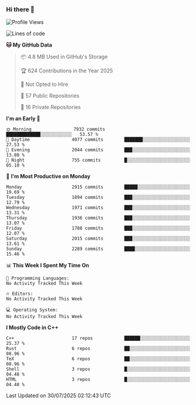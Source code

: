 ### Hi there 👋

<!--
**SemenMartynov/SemenMartynov** is a ✨ _special_ ✨ repository because its `README.md` (this file) appears on your GitHub profile.

Here are some ideas to get you started:

- 🔭 I’m currently working on ...
- 🌱 I’m currently learning ...
- 👯 I’m looking to collaborate on ...
- 🤔 I’m looking for help with ...
- 💬 Ask me about ...
- 📫 How to reach me: ...
- 😄 Pronouns: ...
- ⚡ Fun fact: ...
-->

<!--START_SECTION:waka-->
![Profile Views](http://img.shields.io/badge/Profile%20Views-0-blue)

![Lines of code](https://img.shields.io/badge/From%20Hello%20World%20I%27ve%20Written-7.7%20million%20lines%20of%20code-blue)

**🐱 My GitHub Data** 

> 📦 4.8 MB Used in GitHub's Storage 
 > 
> 🏆 624 Contributions in the Year 2025
 > 
> 🚫 Not Opted to Hire
 > 
> 📜 57 Public Repositories 
 > 
> 🔑 16 Private Repositories 
 > 
**I'm an Early 🐤** 

```text
🌞 Morning                7932 commits        █████████████░░░░░░░░░░░░   53.57 % 
🌆 Daytime                4077 commits        ███████░░░░░░░░░░░░░░░░░░   27.53 % 
🌃 Evening                2044 commits        ███░░░░░░░░░░░░░░░░░░░░░░   13.80 % 
🌙 Night                  755 commits         █░░░░░░░░░░░░░░░░░░░░░░░░   05.10 % 
```
📅 **I'm Most Productive on Monday** 

```text
Monday                   2915 commits        █████░░░░░░░░░░░░░░░░░░░░   19.69 % 
Tuesday                  1894 commits        ███░░░░░░░░░░░░░░░░░░░░░░   12.79 % 
Wednesday                1971 commits        ███░░░░░░░░░░░░░░░░░░░░░░   13.31 % 
Thursday                 1936 commits        ███░░░░░░░░░░░░░░░░░░░░░░   13.07 % 
Friday                   1788 commits        ███░░░░░░░░░░░░░░░░░░░░░░   12.07 % 
Saturday                 2015 commits        ███░░░░░░░░░░░░░░░░░░░░░░   13.61 % 
Sunday                   2289 commits        ████░░░░░░░░░░░░░░░░░░░░░   15.46 % 
```


📊 **This Week I Spent My Time On** 

```text
💬 Programming Languages: 
No Activity Tracked This Week

🔥 Editors: 
No Activity Tracked This Week

💻 Operating System: 
No Activity Tracked This Week
```

**I Mostly Code in C++** 

```text
C++                      17 repos            ██████░░░░░░░░░░░░░░░░░░░   25.37 % 
Rust                     6 repos             ██░░░░░░░░░░░░░░░░░░░░░░░   08.96 % 
TeX                      6 repos             ██░░░░░░░░░░░░░░░░░░░░░░░   08.96 % 
Shell                    3 repos             █░░░░░░░░░░░░░░░░░░░░░░░░   04.48 % 
HTML                     3 repos             █░░░░░░░░░░░░░░░░░░░░░░░░   04.48 % 
```




 Last Updated on 30/07/2025 02:12:43 UTC
<!--END_SECTION:waka-->